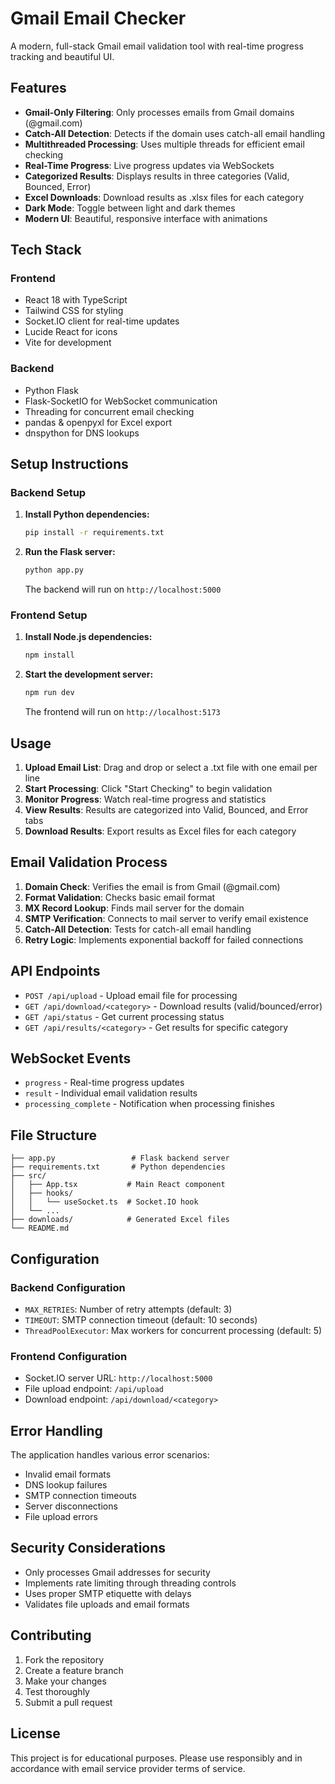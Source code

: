 # Gmail Email Checker

A modern, full-stack Gmail email validation tool with real-time progress tracking and beautiful UI.

## Features

- **Gmail-Only Filtering**: Only processes emails from Gmail domains (@gmail.com)
- **Catch-All Detection**: Detects if the domain uses catch-all email handling
- **Multithreaded Processing**: Uses multiple threads for efficient email checking
- **Real-Time Progress**: Live progress updates via WebSockets
- **Categorized Results**: Displays results in three categories (Valid, Bounced, Error)
- **Excel Downloads**: Download results as .xlsx files for each category
- **Dark Mode**: Toggle between light and dark themes
- **Modern UI**: Beautiful, responsive interface with animations

## Tech Stack

### Frontend
- React 18 with TypeScript
- Tailwind CSS for styling
- Socket.IO client for real-time updates
- Lucide React for icons
- Vite for development

### Backend
- Python Flask
- Flask-SocketIO for WebSocket communication
- Threading for concurrent email checking
- pandas & openpyxl for Excel export
- dnspython for DNS lookups

## Setup Instructions

### Backend Setup

1. **Install Python dependencies:**
   ```bash
   pip install -r requirements.txt
   ```

2. **Run the Flask server:**
   ```bash
   python app.py
   ```
   The backend will run on `http://localhost:5000`

### Frontend Setup

1. **Install Node.js dependencies:**
   ```bash
   npm install
   ```

2. **Start the development server:**
   ```bash
   npm run dev
   ```
   The frontend will run on `http://localhost:5173`

## Usage

1. **Upload Email List**: Drag and drop or select a .txt file with one email per line
2. **Start Processing**: Click "Start Checking" to begin validation
3. **Monitor Progress**: Watch real-time progress and statistics
4. **View Results**: Results are categorized into Valid, Bounced, and Error tabs
5. **Download Results**: Export results as Excel files for each category

## Email Validation Process

1. **Domain Check**: Verifies the email is from Gmail (@gmail.com)
2. **Format Validation**: Checks basic email format
3. **MX Record Lookup**: Finds mail server for the domain
4. **SMTP Verification**: Connects to mail server to verify email existence
5. **Catch-All Detection**: Tests for catch-all email handling
6. **Retry Logic**: Implements exponential backoff for failed connections

## API Endpoints

- `POST /api/upload` - Upload email file for processing
- `GET /api/download/<category>` - Download results (valid/bounced/error)
- `GET /api/status` - Get current processing status
- `GET /api/results/<category>` - Get results for specific category

## WebSocket Events

- `progress` - Real-time progress updates
- `result` - Individual email validation results
- `processing_complete` - Notification when processing finishes

## File Structure

```
├── app.py                 # Flask backend server
├── requirements.txt       # Python dependencies
├── src/
│   ├── App.tsx           # Main React component
│   ├── hooks/
│   │   └── useSocket.ts  # Socket.IO hook
│   └── ...
├── downloads/            # Generated Excel files
└── README.md
```

## Configuration

### Backend Configuration
- `MAX_RETRIES`: Number of retry attempts (default: 3)
- `TIMEOUT`: SMTP connection timeout (default: 10 seconds)
- `ThreadPoolExecutor`: Max workers for concurrent processing (default: 5)

### Frontend Configuration
- Socket.IO server URL: `http://localhost:5000`
- File upload endpoint: `/api/upload`
- Download endpoint: `/api/download/<category>`

## Error Handling

The application handles various error scenarios:
- Invalid email formats
- DNS lookup failures
- SMTP connection timeouts
- Server disconnections
- File upload errors

## Security Considerations

- Only processes Gmail addresses for security
- Implements rate limiting through threading controls
- Uses proper SMTP etiquette with delays
- Validates file uploads and email formats

## Contributing

1. Fork the repository
2. Create a feature branch
3. Make your changes
4. Test thoroughly
5. Submit a pull request

## License

This project is for educational purposes. Please use responsibly and in accordance with email service provider terms of service.